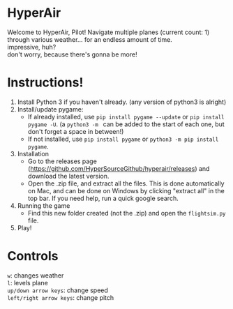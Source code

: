 # HyperAir
Welcome to HyperAir, Pilot! Navigate multiple planes (current count: 1) through various weather... for an endless amount of time. <br />
impressive, huh? <br />
don't worry, because there's gonna be more!

# Instructions!
1. Install Python 3 if you haven't already. (any version of python3 is alright)
2. Install/update pygame:
    - If already installed, use `pip install pygame --update` or `pip install pygame -U`. (a `python3 -m ` can be added to the start of each one, but don't forget a space in between!)
    - If not installed, use `pip install pygame` or `python3 -m pip install pygame`.
3. Installation
    - Go to the releases page (https://github.com/HyperSourceGithub/hyperair/releases) and download the latest version.
    - Open the .zip file, and extract all the files. This is done automatically on Mac, and can be done on Windows by clicking "extract all" in the top bar. If you need help, run a quick google search.
4. Running the game
    - Find this new folder created (not the .zip) and open the `flightsim.py` file. 
5. Play!

# Controls
`w`: changes weather <br />
`l`: levels plane <br />
`up/down arrow keys`: change speed <br />
`left/right arrow keys`: change pitch <br />